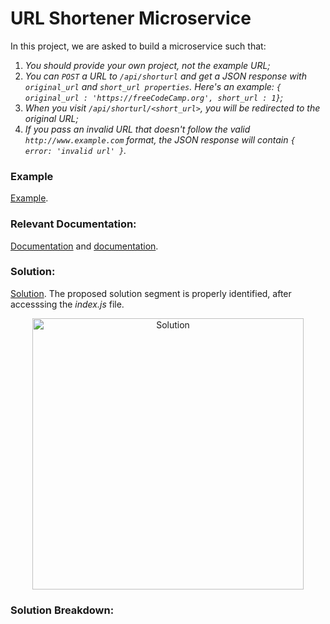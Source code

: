# URL Shortener Microservice

In this project, we are asked to build a microservice such that:

1. *You should provide your own project, not the example URL;*
2. *You can `POST` a URL to `/api/shorturl` and get a JSON response with `original_url` and `short_url properties`. Here's an example: `{ original_url : 'https://freeCodeCamp.org', short_url : 1}`;*
3. *When you visit `/api/shorturl/<short_url>`, you will be redirected to the original URL;*
4. *If you pass an invalid URL that doesn't follow the valid `http://www.example.com` format, the JSON response will contain `{ error: 'invalid url' }`.*

### Example

[Example](https://request-header-parser-microservice.freecodecamp.rocks/).

### Relevant Documentation:

[Documentation](https://expressjs.com/en/api.html) and [documentation](https://sailsjs.com/documentation/reference/request-req).

### Solution:

[Solution](https://replit.com/join/oavdjwqaee-minip). The proposed solution segment is properly identified, after accesssing the *index.js* file.

<p align="center" width="100%"><img width="434" alt="Solution" src="https://user-images.githubusercontent.com/73555298/188313263-5e411199-64f1-4905-91f4-1f4dbd2bc6bf.png">
  </p>

### Solution Breakdown:

